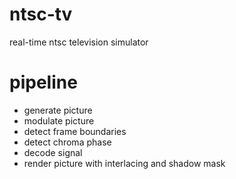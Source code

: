# ntsc-tv

real-time ntsc television simulator

# pipeline

* generate picture
* modulate picture
* detect frame boundaries
* detect chroma phase
* decode signal
* render picture with interlacing and shadow mask

